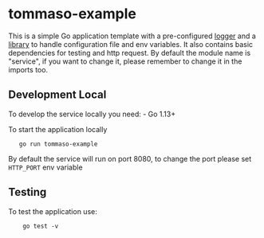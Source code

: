 # tommaso-example

This is a simple Go application template with a pre-configured [logger]("https://github.com/mia-platform/glogger") and a [library]("https://github.com/mia-platform/configlib") to handle configuration file and env variables.
It also contains basic dependencies for testing and http request.
By default the module name is "service", if you want to change it, please remember to change it in the imports too.

## Development Local
To develop the service locally you need:
    - Go 1.13+

To start the application locally 

 ```
    go run tommaso-example
 ```
By default the service will run on port 8080, to change the port please set `HTTP_PORT` env variable

## Testing
To test the application use:

```
    go test -v
```
